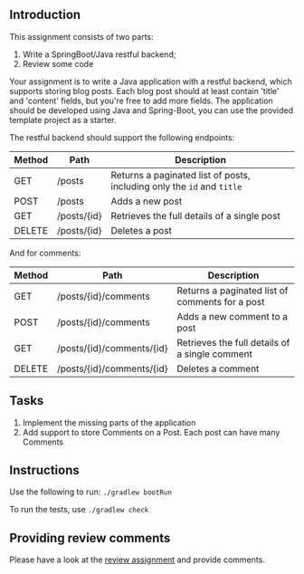 ## Introduction
This assignment consists of two parts:
1) Write a SpringBoot/Java restful backend;
2) Review some code

Your assignment is to write a Java application with a restful backend, which supports storing blog posts.
Each blog post should at least contain 'title' and 'content' fields, but you're free to add more fields. 
The application should be developed using Java and Spring-Boot, you can use the provided template project as a starter.

The restful backend should support the following endpoints:

| Method  | Path | Description   |
|---|---|---|
| GET  | /posts  | Returns a paginated list of posts, including only the `id` and `title` |
| POST | /posts  | Adds a new post  |
| GET  | /posts/{id} | Retrieves the full details of a single post  |
| DELETE  | /posts/{id} | Deletes a post |

And for comments:

| Method  | Path | Description   |
|---|---|---|
| GET  | /posts/{id}/comments  | Returns a paginated list of comments for a post |
| POST | /posts/{id}/comments  | Adds a new comment to a post  |
| GET  | /posts/{id}/comments/{id} | Retrieves the full details of a single comment  |
| DELETE  | /posts/{id}/comments/{id} | Deletes a comment |

## Tasks
1) Implement the missing parts of the application
2) Add support to store Comments on a Post. Each post can have many Comments

## Instructions
Use the following to run: `./gradlew bootRun`

To run the tests, use `./gradlew check`

## Providing review comments
Please have a look at the [review assignment](REVIEW-ASSIGNMENT.md) and provide comments.
